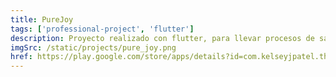 ```yaml
---
title: PureJoy
tags: ['professional-project', 'flutter']
description: Proyecto realizado con flutter, para llevar procesos de salud metal por medio de una aplicación
imgSrc: /static/projects/pure_joy.png
href: https://play.google.com/store/apps/details?id=com.kelseyjpatel.the_pure_joy
---
```

